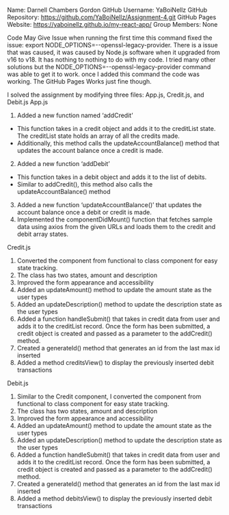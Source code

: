 Name: Darnell Chambers Gordon
GitHub Username: YaBoiNellz
GitHub Repository: https://github.com/YaBoiNellz/Assignment-4.git
GitHub Pages Website: https://yaboinellz.github.io/my-react-app/
Group Members: None

Code May Give Issue when running the first time this command fixed the issue: export NODE_OPTIONS=--openssl-legacy-provider. There is a issue that was caused, it was caused by Node.js software when it upgraded from v16 to v18. It has nothing to nothing to do with my code. I tried many other solutions but the NODE_OPTIONS=--openssl-legacy-provider command was able to get it to work. once I added this command the code was working. The GitHub Pages Works just fine though.


I solved the assignment by modifying three files: App.js, Credit.js, and Debit.js
App.js

1.	Added a new function named ‘addCredit’

-	This function takes in a credit object and adds it to the creditList state. The creditList state holds an array of all the credits made.
-	Additionally, this method calls the updateAccountBalance() method that updates the account balance once a credit is made.

2.	Added a new function  ‘addDebit’
-	This function takes in a debit object and adds it to the list of debits.
-	Similar to addCredit(), this method also calls the updateAccountBalance() method

3.	Added a new function ‘updateAccountBalance()’ that updates the account balance once a debit or credit is made.
4.	Implemented the componentDidMount() function that fetches sample data using axios from the given URLs and loads them to the credit and debit array states.

Credit.js
1.	Converted the component from functional to class component for easy state tracking.
2.	The class has two states, amount and description
3.	Improved the form appearance and accessibility
4.	Added an updateAmount() method to update the amount state as the user types
5.	Added an updateDescription() method to update the description state as the user types
6.	Added a function handleSubmit() that takes in credit data from user and adds it to the creditList record. Once the form has been submitted, a credit object is created and passed as a parameter to the addCredit() method.
7.	Created a generateId() method that generates an id from the last max id inserted
8.	Added a method creditsView() to display the previously inserted debit transactions

Debit.js
1.	Similar to the Credit component, I converted the component from functional to class component for easy state tracking.
2.	The class has two states, amount and description
3.	Improved the form appearance and accessibility
4.	Added an updateAmount() method to update the amount state as the user types
5.	Added an updateDescription() method to update the description state as the user types
6.	Added a function handleSubmit() that takes in credit data from user and adds it to the creditList record. Once the form has been submitted, a credit object is created and passed as a parameter to the addCredit() method.
7.	Created a generateId() method that generates an id from the last max id inserted
8.	Added a method debitsView() to display the previously inserted debit transactions



